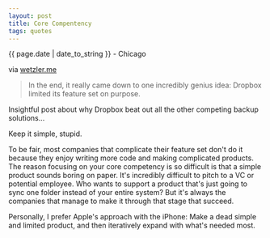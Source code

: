 ```yaml
---
layout: post
title: Core Compentency
tags: quotes
---
```


<p class="meta">{{ page.date | date_to_string }} - Chicago</p>

via <a href="http://wetzler.me/dropbox-syncplicity/">wetzler.me</a>

> In the end, it really came down to one incredibly genius idea: Dropbox limited its feature set on purpose.

Insightful post about why Dropbox beat out all the other competing backup solutions...

Keep it simple, stupid.

To be fair, most companies that complicate their feature set don't do it because they enjoy writing more code and making complicated products. The reason focusing on your core competency is so difficult is that a simple product sounds boring on paper. It's incredibly difficult to pitch to a VC or potential employee. Who wants to support a product that's just going to sync one folder instead of your entire system? But it's always the companies that manage to make it through that stage that succeed.

Personally, I prefer Apple's approach with the iPhone: Make a dead simple and limited product, and then iteratively expand with what's needed most.
